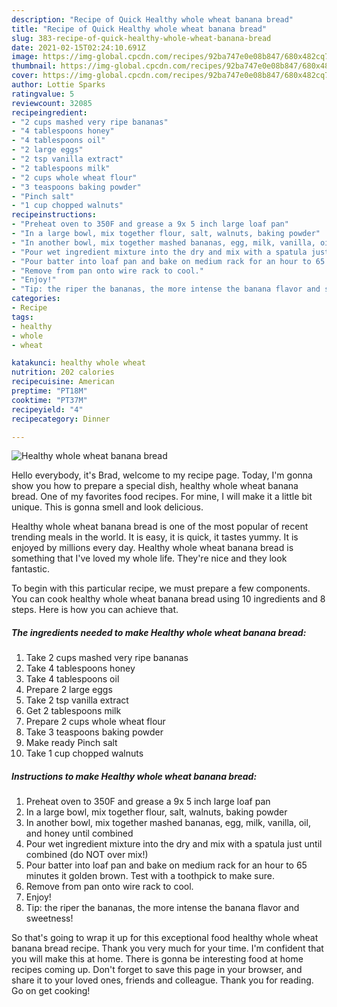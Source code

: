 ```yaml
---
description: "Recipe of Quick Healthy whole wheat banana bread"
title: "Recipe of Quick Healthy whole wheat banana bread"
slug: 383-recipe-of-quick-healthy-whole-wheat-banana-bread
date: 2021-02-15T02:24:10.691Z
image: https://img-global.cpcdn.com/recipes/92ba747e0e08b847/680x482cq70/healthy-whole-wheat-banana-bread-recipe-main-photo.jpg
thumbnail: https://img-global.cpcdn.com/recipes/92ba747e0e08b847/680x482cq70/healthy-whole-wheat-banana-bread-recipe-main-photo.jpg
cover: https://img-global.cpcdn.com/recipes/92ba747e0e08b847/680x482cq70/healthy-whole-wheat-banana-bread-recipe-main-photo.jpg
author: Lottie Sparks
ratingvalue: 5
reviewcount: 32085
recipeingredient:
- "2 cups mashed very ripe bananas"
- "4 tablespoons honey"
- "4 tablespoons oil"
- "2 large eggs"
- "2 tsp vanilla extract"
- "2 tablespoons milk"
- "2 cups whole wheat flour"
- "3 teaspoons baking powder"
- "Pinch salt"
- "1 cup chopped walnuts"
recipeinstructions:
- "Preheat oven to 350F and grease a 9x 5 inch large loaf pan"
- "In a large bowl, mix together flour, salt, walnuts, baking powder"
- "In another bowl, mix together mashed bananas, egg, milk, vanilla, oil, and honey until combined"
- "Pour wet ingredient mixture into the dry and mix with a spatula just until combined (do NOT over mix!)"
- "Pour batter into loaf pan and bake on medium rack for an hour to 65 minutes it golden brown. Test with a toothpick to make sure."
- "Remove from pan onto wire rack to cool."
- "Enjoy!"
- "Tip: the riper the bananas, the more intense the banana flavor and sweetness!"
categories:
- Recipe
tags:
- healthy
- whole
- wheat

katakunci: healthy whole wheat 
nutrition: 202 calories
recipecuisine: American
preptime: "PT18M"
cooktime: "PT37M"
recipeyield: "4"
recipecategory: Dinner

---
```



![Healthy whole wheat banana bread](https://img-global.cpcdn.com/recipes/92ba747e0e08b847/680x482cq70/healthy-whole-wheat-banana-bread-recipe-main-photo.jpg)

Hello everybody, it's Brad, welcome to my recipe page. Today, I'm gonna show you how to prepare a special dish, healthy whole wheat banana bread. One of my favorites food recipes. For mine, I will make it a little bit unique. This is gonna smell and look delicious.

Healthy whole wheat banana bread is one of the most popular of recent trending meals in the world. It is easy, it is quick, it tastes yummy. It is enjoyed by millions every day. Healthy whole wheat banana bread is something that I've loved my whole life. They're nice and they look fantastic.




To begin with this particular recipe, we must prepare a few components. You can cook healthy whole wheat banana bread using 10 ingredients and 8 steps. Here is how you can achieve that.

<!--inarticleads1-->

##### The ingredients needed to make Healthy whole wheat banana bread:

1. Take 2 cups mashed very ripe bananas
1. Take 4 tablespoons honey
1. Take 4 tablespoons oil
1. Prepare 2 large eggs
1. Take 2 tsp vanilla extract
1. Get 2 tablespoons milk
1. Prepare 2 cups whole wheat flour
1. Take 3 teaspoons baking powder
1. Make ready Pinch salt
1. Take 1 cup chopped walnuts




<!--inarticleads2-->

##### Instructions to make Healthy whole wheat banana bread:

1. Preheat oven to 350F and grease a 9x 5 inch large loaf pan
1. In a large bowl, mix together flour, salt, walnuts, baking powder
1. In another bowl, mix together mashed bananas, egg, milk, vanilla, oil, and honey until combined
1. Pour wet ingredient mixture into the dry and mix with a spatula just until combined (do NOT over mix!)
1. Pour batter into loaf pan and bake on medium rack for an hour to 65 minutes it golden brown. Test with a toothpick to make sure.
1. Remove from pan onto wire rack to cool.
1. Enjoy!
1. Tip: the riper the bananas, the more intense the banana flavor and sweetness!




So that's going to wrap it up for this exceptional food healthy whole wheat banana bread recipe. Thank you very much for your time. I'm confident that you will make this at home. There is gonna be interesting food at home recipes coming up. Don't forget to save this page in your browser, and share it to your loved ones, friends and colleague. Thank you for reading. Go on get cooking!
